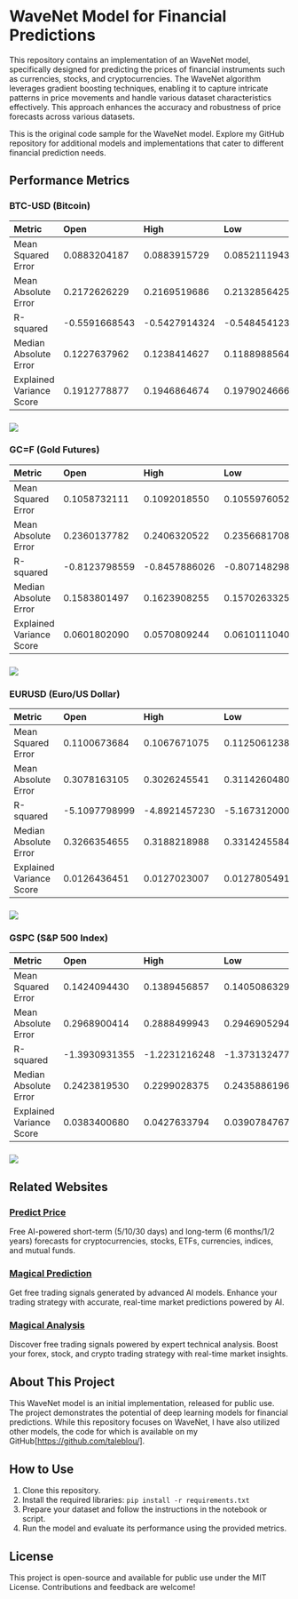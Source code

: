 # **WaveNet Model for Financial Predictions**

This repository contains an implementation of an WaveNet model, specifically designed for predicting the prices of financial instruments such as currencies, stocks, and cryptocurrencies. The WaveNet algorithm leverages gradient boosting techniques, enabling it to capture intricate patterns in price movements and handle various dataset characteristics effectively. This approach enhances the accuracy and robustness of price forecasts across various datasets.

This is the original code sample for the WaveNet model. Explore my GitHub repository for additional models and implementations that cater to different financial prediction needs.

## **Performance Metrics**

### 

### **BTC-USD (Bitcoin)**

| Metric | Open | High | Low | Close |
| :---- | :---- | :---- | :---- | :---- |
| Mean Squared Error | 0.0883204187 | 0.0883915729 | 0.0852111943 | 0.0892071659 |
| Mean Absolute Error | 0.2172626229 | 0.2169519686 | 0.2132856425 | 0.2182407376 |
| R-squared | -0.5591668543 | -0.5427914324 | -0.5484541230 | -0.5617242788 |
| Median Absolute Error | 0.1227637962 | 0.1238414627 | 0.1188988564 | 0.1245727976 |
| Explained Variance Score | 0.1912778877 | 0.1946864674 | 0.1979024666 | 0.1907229690 |

### **![][image1]**

### **GC=F (Gold Futures)**

| Metric | Open | High | Low | Close |
| :---- | :---- | :---- | :---- | :---- |
| Mean Squared Error | 0.1058732111 | 0.1092018550 | 0.1055976052 | 0.1053523398 |
| Mean Absolute Error | 0.2360137782 | 0.2406320522 | 0.2356681708 | 0.2349115155 |
| R-squared | -0.8123798559 | -0.8457886026 | -0.8071482986 | -0.7981000127 |
| Median Absolute Error | 0.1583801497 | 0.1623908255 | 0.1570263325 | 0.1568365892 |
| Explained Variance Score | 0.0601802090 | 0.0570809244 | 0.0610111040 | 0.0612101040 |

### **![][image2]**

### **EURUSD (Euro/US Dollar)**

| Metric | Open | High | Low | Close |
| :---- | :---- | :---- | :---- | :---- |
| Mean Squared Error | 0.1100673684 | 0.1067671075 | 0.1125061238 | 0.1100592185 |
| Mean Absolute Error | 0.3078163105 | 0.3026245541 | 0.3114260480 | 0.3077993648 |
| R-squared | -5.1097798999 | -4.8921457230 | -5.1673120004 | -5.1084839344 |
| Median Absolute Error | 0.3266354655 | 0.3188218988 | 0.3314245584 | 0.3266682446 |
| Explained Variance Score | 0.0126436451 | 0.0127023007 | 0.0127805491 | 0.0125231923 |

### **![][image3]**

### **GSPC (S&P 500 Index)**

| Metric | Open | High | Low | Close |
| :---- | :---- | :---- | :---- | :---- |
| Mean Squared Error | 0.1424094430 | 0.1389456857 | 0.1405086329 | 0.1379171540 |
| Mean Absolute Error | 0.2968900414 | 0.2888499943 | 0.2946905294 | 0.2881123110 |
| R-squared | -1.3930931355 | -1.2231216248 | -1.3731324771 | -1.2190732027 |
| Median Absolute Error | 0.2423819530 | 0.2299028375 | 0.2435886196 | 0.2304964730 |
| Explained Variance Score | 0.0383400680 | 0.0427633794 | 0.0390784767 | 0.0432690106 |
### **![][image4]**

## **Related Websites**

### [**Predict Price**](https://predict-price.com/)

Free AI-powered short-term (5/10/30 days) and long-term (6 months/1/2 years) forecasts for cryptocurrencies, stocks, ETFs, currencies, indices, and mutual funds.

### [**Magical Prediction**](https://magicalprediction.com/)

Get free trading signals generated by advanced AI models. Enhance your trading strategy with accurate, real-time market predictions powered by AI.

### [**Magical Analysis**](https://magicalanalysis.com/)

Discover free trading signals powered by expert technical analysis. Boost your forex, stock, and crypto trading strategy with real-time market insights.

## **About This Project**

This WaveNet model is an initial implementation, released for public use. The project demonstrates the potential of deep learning models for financial predictions. While this repository focuses on WaveNet, I have also utilized other models, the code for which is available on my GitHub[https://github.com/taleblou/].

## **How to Use**

1. Clone this repository.  
2. Install the required libraries: `pip install -r requirements.txt`  
3. Prepare your dataset and follow the instructions in the notebook or script.  
4. Run the model and evaluate its performance using the provided metrics.

## **License**

This project is open-source and available for public use under the MIT License. Contributions and feedback are welcome\!

[image1]: <https://raw.githubusercontent.com/taleblou/WaveNet-Price-Prediction/refs/heads/main/Plot/WaveNet_BTC-USD.png>
[image2]: <https://raw.githubusercontent.com/taleblou/WaveNet-Price-Prediction/refs/heads/main/Plot/WaveNet_GC%3DF.png>
[image3]: <https://raw.githubusercontent.com/taleblou/WaveNet-Price-Prediction/refs/heads/main/Plot/WaveNet_EURUSD%3DX.png>
[image4]: <https://raw.githubusercontent.com/taleblou/WaveNet-Price-Prediction/refs/heads/main/Plot/WaveNet_%5EGSPC.png>
